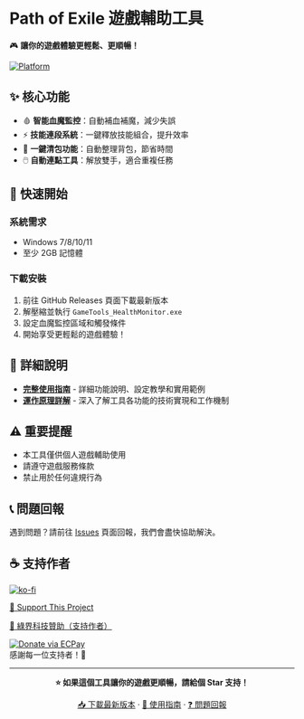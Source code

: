 # Path of Exile 遊戲輔助工具

🎮 **讓你的遊戲體驗更輕鬆、更順暢！**

[![Platform](https://img.shields.io/badge/Platform-Windows-lightgrey.svg)](https://www.microsoft.com/windows)

## ✨ 核心功能

- 🩸 **智能血魔監控**：自動補血補魔，減少失誤
- ⚡ **技能連段系統**：一鍵釋放技能組合，提升效率
- 🎒 **一鍵清包功能**：自動整理背包，節省時間
- 🖱️ **自動連點工具**：解放雙手，適合重複任務

## 🚀 快速開始

### 系統需求
- Windows 7/8/10/11
- 至少 2GB 記憶體

### 下載安裝
1. 前往 GitHub Releases 頁面下載最新版本
2. 解壓縮並執行 `GameTools_HealthMonitor.exe`
3. 設定血魔監控區域和觸發條件
4. 開始享受更輕鬆的遊戲體驗！

## 📖 詳細說明

- **[完整使用指南](docs/使用指南.md)** - 詳細功能說明、設定教學和實用範例
- **[運作原理詳解](docs/運作原理.md)** - 深入了解工具各功能的技術實現和工作機制

## ⚠️ 重要提醒

- 本工具僅供個人遊戲輔助使用
- 請遵守遊戲服務條款
- 禁止用於任何違規行為

## 📞 問題回報

遇到問題？請前往 [Issues](../../issues) 頁面回報，我們會盡快協助解決。

## ☕ 支持作者  

[![ko-fi](https://ko-fi.com/img/githubbutton_sm.svg)](https://ko-fi.com/K3K11KMXOL)  

[🔗 Support This Project](https://www.paypal.com/ncp/payment/4YCFVARX3ADGW](https://www.paypal.com/ncp/payment/GJS4D5VTSVWG4))  

[💚 綠界科技贊助（支持作者）](https://p.ecpay.com.tw/E0E3A)  

[![Donate via ECPay](https://payment.ecpay.com.tw/Upload/QRCode/201901/QRCode_21c4c069-547f-4115-9f8d-2c050273f028.png)](https://p.ecpay.com.tw/E0E3A)  
感謝每一位支持者！💖

---

<div align="center">

**⭐ 如果這個工具讓你的遊戲更順暢，請給個 Star 支持！**

[📥 下載最新版本](https://github.com/your-repo/releases/latest) · [📖 使用指南](docs/使用指南.md) · [❓ 問題回報](https://github.com/your-repo/issues)


</div>

